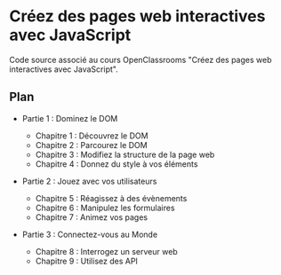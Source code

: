 # Créez des pages web interactives avec JavaScript

Code source associé au cours OpenClassrooms "Créez des pages web interactives avec JavaScript".

## Plan

* Partie 1 : Dominez le DOM

    * Chapitre 1 : Découvrez le DOM
    * Chapitre 2 : Parcourez le DOM
    * Chapitre 3 : Modifiez la structure de la page web
    * Chapitre 4 : Donnez du style à vos éléments

* Partie 2 : Jouez avec vos utilisateurs

    * Chapitre 5 : Réagissez à des évènements
    * Chapitre 6 : Manipulez les formulaires
    * Chapitre 7 : Animez vos pages

* Partie 3 : Connectez-vous au Monde

    * Chapitre 8 : Interrogez un serveur web
    * Chapitre 9 : Utilisez des API
